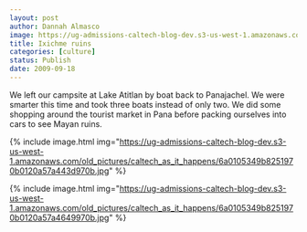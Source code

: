 ```yaml
---
layout: post
author: Dannah Almasco
image: https://ug-admissions-caltech-blog-dev.s3-us-west-1.amazonaws.com/old_pictures/caltech_as_it_happens/6a0105349b8251970b0120a57a4132970b.jpg
title: Ixichme ruins
categories: [culture]
status: Publish
date: 2009-09-18
---
```


We left our campsite at Lake Atitlan by boat back to Panajachel. We were smarter this time and took three boats instead of only two. We did some shopping around the tourist market in Pana before packing ourselves into cars to see Mayan ruins.


{% include image.html img="https://ug-admissions-caltech-blog-dev.s3-us-west-1.amazonaws.com/old_pictures/caltech_as_it_happens/6a0105349b8251970b0120a57a443d970b.jpg" %}

{% include image.html img="https://ug-admissions-caltech-blog-dev.s3-us-west-1.amazonaws.com/old_pictures/caltech_as_it_happens/6a0105349b8251970b0120a57a4649970b.jpg" %}
